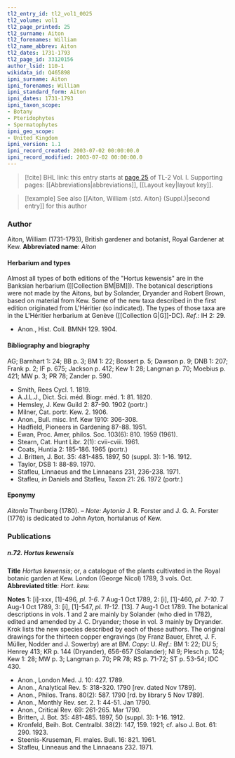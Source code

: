 ```yaml
---
tl2_entry_id: tl2_vol1_0025
tl2_volume: vol1
tl2_page_printed: 25
tl2_surname: Aiton
tl2_forenames: William
tl2_name_abbrev: Aiton
tl2_dates: 1731-1793
tl2_page_id: 33120156
author_lsid: 110-1
wikidata_id: Q465898
ipni_surname: Aiton
ipni_forenames: William
ipni_standard_form: Aiton
ipni_dates: 1731-1793
ipni_taxon_scope: 
- Botany
- Pteridophytes
- Spermatophytes
ipni_geo_scope: 
- United Kingdom
ipni_version: 1.1
ipni_record_created: 2003-07-02 00:00:00.0
ipni_record_modified: 2003-07-02 00:00:00.0
---
```



> [!cite] BHL link: this entry starts at [page 25](https://www.biodiversitylibrary.org/page/33120156) of TL-2 Vol. I.
> Supporting pages: [[Abbreviations|abbreviations]], [[Layout key|layout key]].

> [!example] See also [[Aiton, William {std. Aiton} (Suppl.)|second entry]] for this author

### Author

Aiton, William (1731-1793), British gardener and botanist, Royal Gardener at Kew. 
**Abbreviated name**: *Aiton*

#### Herbarium and types

Almost all types of both editions of the "Hortus kewensis" are in the Banksian herbarium ([[Collection BM|BM]]). The botanical descriptions were not made by the Aitons, but by Solander, Dryander and Robert Brown, based on material from Kew. Some of the new taxa described in the first edition originated from L'Héritier (so indicated). The types of those taxa are in the L'Héritier herbarium at Genève ([[Collection G|G]]-DC).
*Ref*.: IH 2: 29.
- Anon., Hist. Coll. BMNH 129. 1904.

#### Bibliography and biography

AG; Barnhart 1: 24; BB p. 3; BM 1: 22; Bossert p. 5; Dawson p. 9; DNB 1: 207; Frank p. 2; IF p. 675; Jackson p. 412; Kew 1: 28; Langman p. 70; Moebius p. 421; MW p. 3; PR 78; Zander p. 590.
- Smith, Rees Cycl. 1. 1819.
- A.J.L.J., Dict. Sci. méd. Biogr. méd. 1: 81. 1820.
- Hemsley, J. Kew Guild 2: 87-90. 1902 (portr.)
- Milner, Cat. portr. Kew. 2. 1906.
- Anon., Bull. misc. Inf. Kew 1910: 306-308.
- Hadfield, Pioneers in Gardening 87-88. 1951.
- Ewan, Proc. Amer, philos. Soc. 103(6): 810. 1959 (1961).
- Stearn, Cat. Hunt Libr. 2(1): cvii-cviii. 1961.
- Coats, Huntia 2: 185-186. 1965 (portr.)
- J. Britten, J. Bot. 35: 481-485. 1897, 50 (suppl. 3): 1-16. 1912.
- Taylor, DSB 1: 88-89. 1970.
- Stafleu, Linnaeus and the Linnaeans 231, 236-238. 1971.
- Stafleu, *in* Daniels and Stafleu, Taxon 21: 26. 1972 (portr.)

#### Eponymy

*Aitonia* Thunberg (1780). – *Note: Aytonia* J. R. Forster and J. G. A. Forster (1776) is dedicated to John Ayton, hortulanus of Kew.

### Publications

##### n.72. Hortus kewensis

**Title**
*Hortus kewensis*; or, a catalogue of the plants cultivated in the Royal botanic garden at Kew. London (George Nicol) 1789, 3 vols. Oct.
**Abbreviated title**: *Hort. kew.*

**Notes**
1: \[i\]-xxx, \[1\]-496, *pl. 1-6*. 7 Aug-1 Oct 1789,
2: \[i\], \[1\]-460, *pl. 7-10*. 7 Aug-1 Oct 1789,
3: \[i\], \[1\]-547, *pl. 11-12*. \[13\]. 7 Aug-1 Oct 1789.
The botanical descriptions in vols. 1 and 2 are mainly by Solander (who died in 1782), edited and amended by J. C. Dryander; those in vol. 3 mainly by Dryander. Krok lists the new species described by each of these authors. The original drawings for the thirteen copper engravings (by Franz Bauer, Ehret, J. F. Müller, Nodder and J. Sowerby) are at BM. *Copy*: U.
*Ref*.: BM 1: 22; DU 5; Henrey 413; KR p. 144 (Dryander), 656-657 (Solander); NI 9; Plesch p. 124; Kew 1: 28; MW p. 3; Langman p. 70; PR 78; RS p. 71-72; ST p. 53-54; IDC 430.
- Anon., London Med. J. 10: 427. 1789.
- Anon., Analytical Rev. 5: 318-320. 1790 \[rev. dated Nov 1789\].
- Anon., Philos. Trans. 80(2): 587. 1790 \[rd. by library 5 Nov 1789\].
- Anon., Monthly Rev. ser. 2. 1: 44-51. Jan 1790.
- Anon., Critical Rev. 69: 261-265. Mar 1790.
- Britten, J. Bot. 35: 481-485. 1897, 50 (suppl. 3): 1-16. 1912.
- Kronfeld, Beih. Bot. Centralbl. 38(2): 147, 159. 1921; cf. also J. Bot. 61: 290. 1923.
- Steenis-Kruseman, Fl. males. Bull. 16: 821. 1961.
- Stafleu, Linneaus and the Linnaeans 232. 1971.

